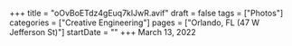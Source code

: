+++
title = "oOvBoETdz4gEuq7klJwR.avif"
draft = false
tags = ["Photos"]
categories = ["Creative Engineering"]
pages = ["Orlando, FL (47 W Jefferson St)"]
startDate = ""
+++
March 13, 2022
